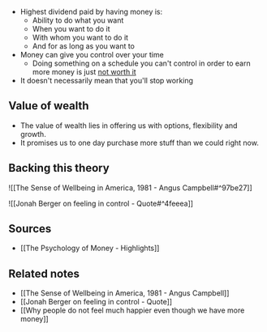 - Highest dividend paid by having money is:
	- Ability to do what you want
	- When you want to do it
	- With whom you want to do it
	- And for as long as you want to
- Money can give you control over your time
	- Doing something on a schedule you can't control in order to earn more money is just <u>not worth it</u>
- It doesn't necessarily mean that you'll stop working

## Value of wealth
- The value of wealth lies in offering us with options, flexibility and growth.
- It promises us to one day purchase more stuff than we could right now. 

## Backing this theory

![[The Sense of Wellbeing in America, 1981 - Angus Campbell#^97be27]]

![[Jonah Berger on feeling in control - Quote#^4feeea]]

## Sources
- [[The Psychology of Money - Highlights]]

## Related notes
- [[The Sense of Wellbeing in America, 1981 - Angus Campbell]]
- [[Jonah Berger on feeling in control - Quote]]
- [[Why people do not feel much happier even though we have more money]]
